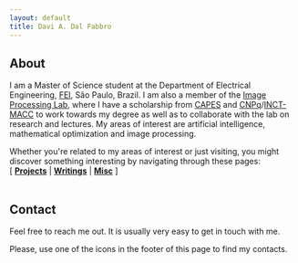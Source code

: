 ```yaml
---
layout: default
title: Davi A. Dal Fabbro
---
```

<!--<img align="left" width="150" hspace="20" src="assets/img/home/davi.jpg" usemap="#mapname">
<map name="mapname">
    <area shape="poly" coords="65,19,79,8,96,23,91,28,81,17,71,25" href="http://evo.shoryuken.com/" alt="EVO">
</map>-->
## About

I am a Master of Science student at the Department of Electrical Engineering, <a href="http://www2.fei.edu.br/internacional/en/welcome-to-fei/" target="_blank">FEI</a>, São Paulo, Brazil. I am also a member of the <a href="http://fei.edu.br/~cet/ipl.html" target="_blank">Image Processing Lab</a>, where I have a scholarship from <a href="http://www.capes.gov.br/" target="_blank">CAPES</a> and <a href="http://www.cnpq.br/" target="_blank">CNPq</a>/<a href="https://macc.lncc.br/" target="_blank">INCT-MACC</a> to work towards my degree as well as to collaborate with the lab on research and lectures. My areas of interest are artificial intelligence, mathematical optimization and image processing.

Whether you're related to my areas of interest or just visiting, you might discover something interesting by navigating through these pages:
<br>
[ [**Projects**](http://ddfabbro.com/menu/projects.html) | [**Writings**](http://ddfabbro.com/menu/writings.html) | [**Misc**](http://ddfabbro.com/menu/misc.html) ]
<br><br>
## Contact

Feel free to reach me out. It is usually very easy to get in touch with me. 

Please, use one of the icons in the footer of this page to find my contacts.
